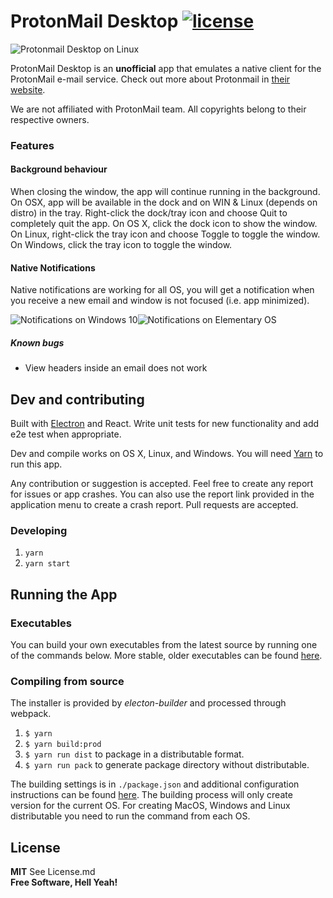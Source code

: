 ProtonMail Desktop [![license](https://img.shields.io/github/license/beatplus/protonmail.svg?style=flat-square)]()
======
![Protonmail Desktop on Linux](https://raw.githubusercontent.com/protonmail-desktop/application/master/media/linux-screenshot.png)

ProtonMail Desktop is an **unofficial** app that emulates a native client for the ProtonMail e-mail service. Check out more about Protonmail in [their website](https://protonmail.com).

We are not affiliated with ProtonMail team. All copyrights belong to their respective owners.

### Features

#### Background behaviour
When closing the window, the app will continue running in the background. On OSX, app will be available in the dock and on WIN & Linux (depends on distro) in the tray. Right-click the dock/tray icon and choose Quit to completely quit the app. On OS X, click the dock icon to show the window. On Linux, right-click the tray icon and choose Toggle to toggle the window. On Windows, click the tray icon to toggle the window.

#### Native Notifications
Native notifications are working for all OS, you will get a notification when you receive a new email and window is not focused (i.e. app minimized).

![Notifications on Windows 10](https://raw.githubusercontent.com/protonmail-desktop/application/master/media/win-notification.png)![Notifications on Elementary OS](https://raw.githubusercontent.com/protonmail-desktop/application/master/media/linux-notification.png)

##### Known bugs

* View headers inside an email does not work


## Dev and contributing

Built with [Electron](http://electron.atom.io) and React. Write unit tests for new functionality and add e2e test when appropriate.

Dev and compile works on OS X, Linux, and Windows. You will need [Yarn](https://yarnpkg.com/en/docs/install) to run this app.

Any contribution or suggestion is accepted. Feel free to create any report for issues or app crashes. You can also use the report link provided in the application menu to create a crash report.
Pull requests are accepted.

### Developing
1. `yarn`
1. `yarn start`

## Running the App

### Executables

You can build your own executables from the latest source by running one of the commands below. More stable, older executables can be found [here](https://github.com/protonmail-desktop/Protonmail/releases).

### Compiling from source
The installer is provided by *electon-builder* and processed through webpack.

1. `$ yarn`
1. `$ yarn build:prod`
1. `$ yarn run dist` to package in a distributable format.
1. `$ yarn run pack` to generate package directory without distributable.

The building settings is in `./package.json` and additional configuration instructions can be found [here](https://github.com/electron-userland/electron-builder/wiki/Options). The building process will only create version for the current OS. For creating MacOS, Windows and Linux distributable you need to run the command from each OS.


License
----
**MIT** See License.md  
**Free Software, Hell Yeah!**
